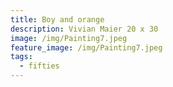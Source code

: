 ```yaml
---
title: Boy and orange
description: Vivian Maier 20 x 30
image: /img/Painting7.jpeg
feature_image: /img/Painting7.jpeg
tags:
  - fifties
---
```

